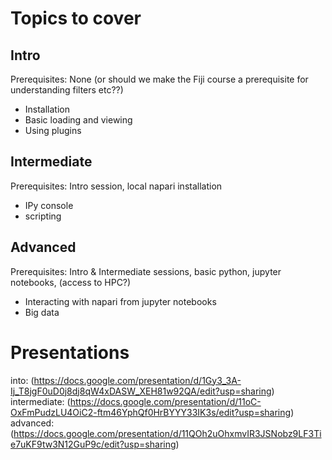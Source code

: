 # Topics to cover
## Intro
Prerequisites: None (or should we make the Fiji course a prerequisite for understanding filters etc??)
* Installation
* Basic loading and viewing
* Using plugins

## Intermediate
Prerequisites: Intro session, local napari installation
* IPy console
* scripting

## Advanced
Prerequisites: Intro & Intermediate sessions, basic python, jupyter notebooks, (access to HPC?)
* Interacting with napari from jupyter notebooks
* Big data
# Presentations
into: (https://docs.google.com/presentation/d/1Gy3_3A-Ij_T8jgF0uD0j8dj8qW4xDASW_XEH81w92QA/edit?usp=sharing)
intermediate: (https://docs.google.com/presentation/d/11oC-OxFmPudzLU4OiC2-ftm46YphQf0HrBYYY33IK3s/edit?usp=sharing)
advanced: (https://docs.google.com/presentation/d/11QOh2uOhxmvIR3JSNobz9LF3Tie7uKF9tw3N12GuP9c/edit?usp=sharing)